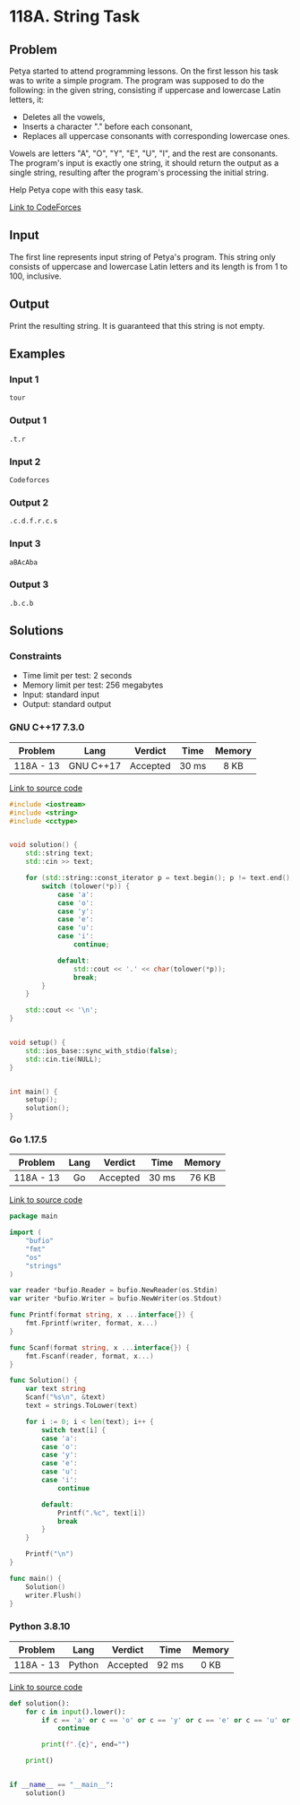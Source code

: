 # 118A. String Task

## Problem

Petya started to attend programming lessons. On the first lesson his task was to write a simple program. The program was supposed to do the following: in the given string, consisting if uppercase and lowercase Latin letters, it:

  - Deletes all the vowels,
  - Inserts a character "." before each consonant,
  - Replaces all uppercase consonants with corresponding lowercase ones.

Vowels are letters "A", "O", "Y", "E", "U", "I", and the rest are consonants. The program's input is exactly one string, it should return the output as a single string, resulting after the program's processing the initial string.

Help Petya cope with this easy task.

[Link to CodeForces](https://codeforces.com/problemset/problem/118/A)

## Input

The first line represents input string of Petya's program. This string only consists of uppercase and lowercase Latin letters and its length is from 1 to 100,
inclusive.

## Output

Print the resulting string. It is guaranteed that this string is not empty.

## Examples

### Input 1

```
tour
```

### Output 1

```
.t.r
```

### Input 2

```
Codeforces
```

### Output 2

```
.c.d.f.r.c.s
```

### Input 3

```
aBAcAba
```

### Output 3

```
.b.c.b
```

## Solutions

### Constraints

  - Time limit per test: 2 seconds
  - Memory limit per test: 256 megabytes
  - Input: standard input
  - Output: standard output

### GNU C++17 7.3.0

|  Problem  |    Lang   |  Verdict |  Time | Memory |
|:---------:|:---------:|:--------:|:-----:|:------:|
| 118A - 13 | GNU C++17 | Accepted | 30 ms |  8 KB  |

[Link to source code](solution.cpp)

```c++
#include <iostream>
#include <string>
#include <cctype>


void solution() {
    std::string text;
    std::cin >> text;

    for (std::string::const_iterator p = text.begin(); p != text.end(); ++p) {
        switch (tolower(*p)) {
            case 'a':
            case 'o':
            case 'y':
            case 'e':
            case 'u':
            case 'i':
                continue;

            default:
                std::cout << '.' << char(tolower(*p));
                break;
        }
    }

    std::cout << '\n';
}


void setup() {
    std::ios_base::sync_with_stdio(false);
    std::cin.tie(NULL);
}


int main() {
    setup();
    solution();
}
```

### Go 1.17.5

|  Problem  |    Lang   |  Verdict |  Time | Memory |
|:---------:|:---------:|:--------:|:-----:|:------:|
| 118A - 13 |    Go     | Accepted | 30 ms | 76 KB  |

[Link to source code](solution.go)

```go
package main

import (
	"bufio"
	"fmt"
	"os"
	"strings"
)

var reader *bufio.Reader = bufio.NewReader(os.Stdin)
var writer *bufio.Writer = bufio.NewWriter(os.Stdout)

func Printf(format string, x ...interface{}) {
	fmt.Fprintf(writer, format, x...)
}

func Scanf(format string, x ...interface{}) {
	fmt.Fscanf(reader, format, x...)
}

func Solution() {
	var text string
	Scanf("%s\n", &text)
	text = strings.ToLower(text)

	for i := 0; i < len(text); i++ {
		switch text[i] {
		case 'a':
		case 'o':
		case 'y':
		case 'e':
		case 'u':
		case 'i':
			continue

		default:
			Printf(".%c", text[i])
			break
		}
	}

	Printf("\n")
}

func main() {
	Solution()
	writer.Flush()
}
```

### Python 3.8.10

|  Problem  |    Lang   |  Verdict |  Time | Memory |
|:---------:|:---------:|:--------:|:-----:|:------:|
| 118A - 13 |  Python   | Accepted | 92 ms |  0 KB  |

[Link to source code](solution.py)

```python
def solution():
    for c in input().lower():
        if c == 'a' or c == 'o' or c == 'y' or c == 'e' or c == 'u' or c == 'i':
            continue

        print(f".{c}", end="")

    print()


if __name__ == "__main__":
    solution()
```

